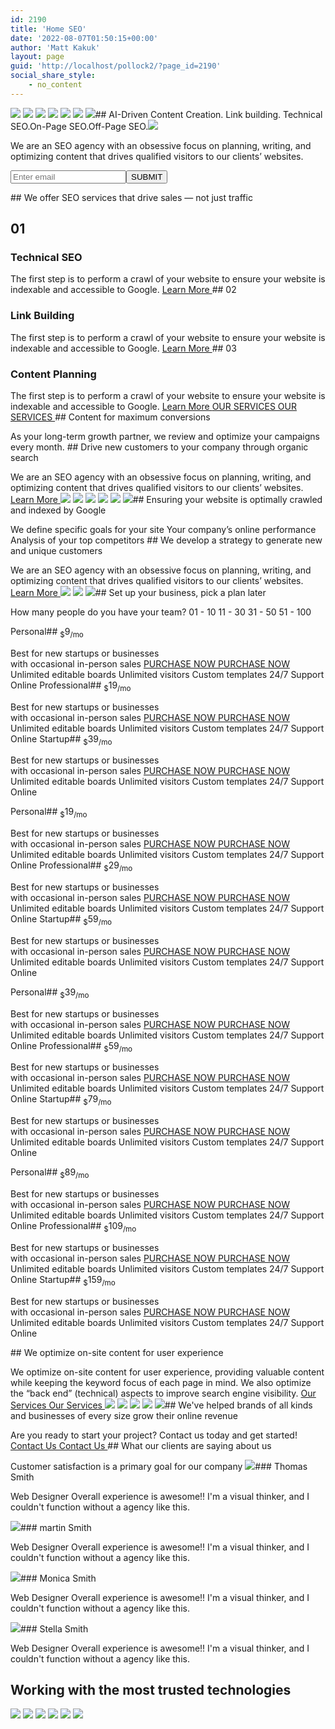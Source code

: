 ```yaml
---
id: 2190
title: 'Home SEO'
date: '2022-08-07T01:50:15+00:00'
author: 'Matt Kakuk'
layout: page
guid: 'http://localhost/pollock2/?page_id=2190'
social_share_style:
    - no_content
---
```


![](https://digitaltransformationmanagement.ai/wp-content/uploads/2022/08/seo-hero-img1.webp) ![](https://digitaltransformationmanagement.ai/wp-content/uploads/2022/08/seo-hero-img2.webp) ![](https://digitaltransformationmanagement.ai/wp-content/uploads/2022/08/seo-hero-img3.webp) ![](https://digitaltransformationmanagement.ai/wp-content/uploads/2022/08/dots1.svg) ![](https://digitaltransformationmanagement.ai/wp-content/uploads/2022/08/dots1.svg) ![](https://digitaltransformationmanagement.ai/wp-content/uploads/2022/08/dots2.svg) ![](https://digitaltransformationmanagement.ai/wp-content/uploads/2022/08/dots2.svg)##  AI-Driven Content Creation. Link building. Technical SEO.On-Page SEO.Off-Page SEO.![](https://digitaltransformationmanagement.ai/wp-content/uploads/2022/08/line.svg) 

 We are an SEO agency with an obsessive focus on planning, writing, and optimizing content that drives qualified visitors to our clients’ websites. <form data-id="554" data-name="Form 1" id="mc4wp-form-1" method="post"><input name="EMAIL" placeholder="Enter email" required="" type="email"></input><input type="submit" value="SUBMIT"></input><label style="display: none !important;">Leave this field empty if you're human: <input autocomplete="off" name="_mc4wp_honeypot" tabindex="-1" type="text" value=""></input></label><input name="_mc4wp_timestamp" type="hidden" value="1662360492"></input><input name="_mc4wp_form_id" type="hidden" value="554"></input><input name="_mc4wp_form_element_id" type="hidden" value="mc4wp-form-1"></input></form>## We offer SEO services that drive sales — not just traffic

## 01 

### Technical SEO

The first step is to perform a crawl of your website to ensure your website is indexable and accessible to Google. [ Learn More ](https://tplabs.co/pollock/services/)## 02 

### Link Building

The first step is to perform a crawl of your website to ensure your website is indexable and accessible to Google. [ Learn More ](https://tplabs.co/pollock/services/)## 03 

### Content Planning

The first step is to perform a crawl of your website to ensure your website is indexable and accessible to Google. [ Learn More ](https://tplabs.co/pollock/services/) [ OUR SERVICES OUR SERVICES ](https://tplabs.co/pollock/services/)## Content for maximum conversions

 As your long-term growth partner, we review and optimize your campaigns every month. ## Drive new customers to your company through organic search

 We are an SEO agency with an obsessive focus on planning, writing, and optimizing content that drives qualified visitors to our clients’ websites. [ Learn More ](https://tplabs.co/pollock/services/) ![](https://digitaltransformationmanagement.ai/wp-content/uploads/2022/08/seo-img-app1.jpg) ![](https://digitaltransformationmanagement.ai/wp-content/uploads/2022/08/half-circle-1.svg) ![](https://digitaltransformationmanagement.ai/wp-content/uploads/2022/08/dots3.svg) ![](https://digitaltransformationmanagement.ai/wp-content/uploads/2022/08/seo-img-app2.jpg) ![](https://digitaltransformationmanagement.ai/wp-content/uploads/2022/08/half-circle-2.svg) ![](https://digitaltransformationmanagement.ai/wp-content/uploads/2022/08/dots4.svg)## Ensuring your website is optimally crawled and indexed by Google

 We define specific goals for your site Your company’s online performance Analysis of your top competitors ## We develop a strategy to generate new and unique customers

 We are an SEO agency with an obsessive focus on planning, writing, and optimizing content that drives qualified visitors to our clients’ websites. [ Learn More ](https://tplabs.co/pollock/services/) ![](https://digitaltransformationmanagement.ai/wp-content/uploads/2022/08/seo-img-app3.jpg) ![](https://digitaltransformationmanagement.ai/wp-content/uploads/2022/08/half-circle-3.svg) ![](https://digitaltransformationmanagement.ai/wp-content/uploads/2022/08/dots5.svg)## Set up your business, pick a plan later

 How many people do you have your team? 01 - 10 11 - 30 31 - 50 51 - 100 <style>.elementor-2440 .elementor-element.elementor-element-f237c03 .master-price-box .heading-wrap{text-align:center;}.elementor-2440 .elementor-element.elementor-element-f237c03 .master-price-box .content-wrap{text-align:center;}.elementor-2440 .elementor-element.elementor-element-f237c03 .master-price-box .extra-text{color:#696871;}.elementor-2440 .elementor-element.elementor-element-f237c03 .master-price-box .master-button .bg-hover{background-color:var( --e-global-color-pollock_primary );}.elementor-2440 .elementor-element.elementor-element-f237c03 .master-price-box .plan{font-family:"Outfit", Sans-serif;}.elementor-repeater-item-10d0b9d.master-decor{visibility:visible;text-align:left;left:0px;top:0px;}.elementor-2440 .elementor-element.elementor-element-a8cc559 .master-price-box .heading-wrap{text-align:center;}.elementor-2440 .elementor-element.elementor-element-a8cc559 .master-price-box .content-wrap{text-align:center;}.elementor-2440 .elementor-element.elementor-element-a8cc559 .master-price-box .extra-text{color:#696871;}.elementor-2440 .elementor-element.elementor-element-a8cc559 .master-price-box .master-button .bg-hover{background-color:var( --e-global-color-pollock_primary );}.elementor-2440 .elementor-element.elementor-element-a8cc559 .master-price-box .plan{font-family:"Outfit", Sans-serif;}.elementor-2440 .elementor-element.elementor-element-d51d989 .master-price-box .heading-wrap{text-align:center;}.elementor-2440 .elementor-element.elementor-element-d51d989 .master-price-box .content-wrap{text-align:center;}.elementor-2440 .elementor-element.elementor-element-d51d989 .master-price-box .extra-text{color:#696871;}.elementor-2440 .elementor-element.elementor-element-d51d989 .master-price-box .master-button .bg-hover{background-color:var( --e-global-color-pollock_primary );}.elementor-2440 .elementor-element.elementor-element-d51d989 .master-price-box .plan{font-family:"Outfit", Sans-serif;}</style> <section data-element_type="section" data-id="3c39cb4"> Personal## <sub>$</sub>9<sub>/mo</sub>

Best for new startups or businesses  
 with occasional in-person sales [ PURCHASE NOW PURCHASE NOW ](https://tplabs.co/pollock/services/) Unlimited editable boards Unlimited visitors Custom templates 24/7 Support Online Professional## <sub>$</sub>19<sub>/mo</sub>

Best for new startups or businesses  
 with occasional in-person sales [ PURCHASE NOW PURCHASE NOW ](https://tplabs.co/pollock/services/) Unlimited editable boards Unlimited visitors Custom templates 24/7 Support Online Startup## <sub>$</sub>39<sub>/mo</sub>

Best for new startups or businesses  
 with occasional in-person sales [ PURCHASE NOW PURCHASE NOW ](https://tplabs.co/pollock/services/) Unlimited editable boards Unlimited visitors Custom templates 24/7 Support Online </section> <style>.elementor-2449 .elementor-element.elementor-element-722b13e .master-price-box .heading-wrap{text-align:center;}.elementor-2449 .elementor-element.elementor-element-722b13e .master-price-box .content-wrap{text-align:center;}.elementor-2449 .elementor-element.elementor-element-722b13e .master-price-box .extra-text{color:#696871;}.elementor-2449 .elementor-element.elementor-element-722b13e .master-price-box .master-button .bg-hover{background-color:var( --e-global-color-pollock_primary );}.elementor-2449 .elementor-element.elementor-element-722b13e .master-price-box .plan{font-family:"Outfit", Sans-serif;}.elementor-repeater-item-10d0b9d.master-decor{visibility:visible;text-align:left;left:0px;top:0px;}.elementor-2449 .elementor-element.elementor-element-7bdad3c .master-price-box .heading-wrap{text-align:center;}.elementor-2449 .elementor-element.elementor-element-7bdad3c .master-price-box .content-wrap{text-align:center;}.elementor-2449 .elementor-element.elementor-element-7bdad3c .master-price-box .extra-text{color:#696871;}.elementor-2449 .elementor-element.elementor-element-7bdad3c .master-price-box .master-button .bg-hover{background-color:var( --e-global-color-pollock_primary );}.elementor-2449 .elementor-element.elementor-element-7bdad3c .master-price-box .plan{font-family:"Outfit", Sans-serif;}.elementor-2449 .elementor-element.elementor-element-67be97e .master-price-box .heading-wrap{text-align:center;}.elementor-2449 .elementor-element.elementor-element-67be97e .master-price-box .content-wrap{text-align:center;}.elementor-2449 .elementor-element.elementor-element-67be97e .master-price-box .extra-text{color:#696871;}.elementor-2449 .elementor-element.elementor-element-67be97e .master-price-box .master-button .bg-hover{background-color:var( --e-global-color-pollock_primary );}.elementor-2449 .elementor-element.elementor-element-67be97e .master-price-box .plan{font-family:"Outfit", Sans-serif;}</style> <section data-element_type="section" data-id="88ad314"> Personal## <sub>$</sub>19<sub>/mo</sub>

Best for new startups or businesses  
 with occasional in-person sales [ PURCHASE NOW PURCHASE NOW ](https://tplabs.co/pollock/services/) Unlimited editable boards Unlimited visitors Custom templates 24/7 Support Online Professional## <sub>$</sub>29<sub>/mo</sub>

Best for new startups or businesses  
 with occasional in-person sales [ PURCHASE NOW PURCHASE NOW ](https://tplabs.co/pollock/services/) Unlimited editable boards Unlimited visitors Custom templates 24/7 Support Online Startup## <sub>$</sub>59<sub>/mo</sub>

Best for new startups or businesses  
 with occasional in-person sales [ PURCHASE NOW PURCHASE NOW ](https://tplabs.co/pollock/services/) Unlimited editable boards Unlimited visitors Custom templates 24/7 Support Online </section> <style>.elementor-2452 .elementor-element.elementor-element-456efa2 .master-price-box .heading-wrap{text-align:center;}.elementor-2452 .elementor-element.elementor-element-456efa2 .master-price-box .content-wrap{text-align:center;}.elementor-2452 .elementor-element.elementor-element-456efa2 .master-price-box .extra-text{color:#696871;}.elementor-2452 .elementor-element.elementor-element-456efa2 .master-price-box .master-button .bg-hover{background-color:var( --e-global-color-pollock_primary );}.elementor-2452 .elementor-element.elementor-element-456efa2 .master-price-box .plan{font-family:"Outfit", Sans-serif;}.elementor-repeater-item-10d0b9d.master-decor{visibility:visible;text-align:left;left:0px;top:0px;}.elementor-2452 .elementor-element.elementor-element-db54921 .master-price-box .heading-wrap{text-align:center;}.elementor-2452 .elementor-element.elementor-element-db54921 .master-price-box .content-wrap{text-align:center;}.elementor-2452 .elementor-element.elementor-element-db54921 .master-price-box .extra-text{color:#696871;}.elementor-2452 .elementor-element.elementor-element-db54921 .master-price-box .master-button .bg-hover{background-color:var( --e-global-color-pollock_primary );}.elementor-2452 .elementor-element.elementor-element-db54921 .master-price-box .plan{font-family:"Outfit", Sans-serif;}.elementor-2452 .elementor-element.elementor-element-4cd9743 .master-price-box .heading-wrap{text-align:center;}.elementor-2452 .elementor-element.elementor-element-4cd9743 .master-price-box .content-wrap{text-align:center;}.elementor-2452 .elementor-element.elementor-element-4cd9743 .master-price-box .extra-text{color:#696871;}.elementor-2452 .elementor-element.elementor-element-4cd9743 .master-price-box .master-button .bg-hover{background-color:var( --e-global-color-pollock_primary );}.elementor-2452 .elementor-element.elementor-element-4cd9743 .master-price-box .plan{font-family:"Outfit", Sans-serif;}</style> <section data-element_type="section" data-id="b64ab0f"> Personal## <sub>$</sub>39<sub>/mo</sub>

Best for new startups or businesses  
 with occasional in-person sales [ PURCHASE NOW PURCHASE NOW ](https://tplabs.co/pollock/services/) Unlimited editable boards Unlimited visitors Custom templates 24/7 Support Online Professional## <sub>$</sub>59<sub>/mo</sub>

Best for new startups or businesses  
 with occasional in-person sales [ PURCHASE NOW PURCHASE NOW ](https://tplabs.co/pollock/services/) Unlimited editable boards Unlimited visitors Custom templates 24/7 Support Online Startup## <sub>$</sub>79<sub>/mo</sub>

Best for new startups or businesses  
 with occasional in-person sales [ PURCHASE NOW PURCHASE NOW ](https://tplabs.co/pollock/services/) Unlimited editable boards Unlimited visitors Custom templates 24/7 Support Online </section> <style>.elementor-2455 .elementor-element.elementor-element-92cb150 .master-price-box .heading-wrap{text-align:center;}.elementor-2455 .elementor-element.elementor-element-92cb150 .master-price-box .content-wrap{text-align:center;}.elementor-2455 .elementor-element.elementor-element-92cb150 .master-price-box .extra-text{color:#696871;}.elementor-2455 .elementor-element.elementor-element-92cb150 .master-price-box .master-button .bg-hover{background-color:var( --e-global-color-pollock_primary );}.elementor-2455 .elementor-element.elementor-element-92cb150 .master-price-box .plan{font-family:"Outfit", Sans-serif;}.elementor-repeater-item-10d0b9d.master-decor{visibility:visible;text-align:left;left:0px;top:0px;}.elementor-2455 .elementor-element.elementor-element-4783467 .master-price-box .heading-wrap{text-align:center;}.elementor-2455 .elementor-element.elementor-element-4783467 .master-price-box .content-wrap{text-align:center;}.elementor-2455 .elementor-element.elementor-element-4783467 .master-price-box .extra-text{color:#696871;}.elementor-2455 .elementor-element.elementor-element-4783467 .master-price-box .master-button .bg-hover{background-color:var( --e-global-color-pollock_primary );}.elementor-2455 .elementor-element.elementor-element-4783467 .master-price-box .plan{font-family:"Outfit", Sans-serif;}.elementor-2455 .elementor-element.elementor-element-c3158a0 .master-price-box .heading-wrap{text-align:center;}.elementor-2455 .elementor-element.elementor-element-c3158a0 .master-price-box .content-wrap{text-align:center;}.elementor-2455 .elementor-element.elementor-element-c3158a0 .master-price-box .extra-text{color:#696871;}.elementor-2455 .elementor-element.elementor-element-c3158a0 .master-price-box .master-button .bg-hover{background-color:var( --e-global-color-pollock_primary );}.elementor-2455 .elementor-element.elementor-element-c3158a0 .master-price-box .plan{font-family:"Outfit", Sans-serif;}</style> <section data-element_type="section" data-id="e0a12b8"> Personal## <sub>$</sub>89<sub>/mo</sub>

Best for new startups or businesses  
 with occasional in-person sales [ PURCHASE NOW PURCHASE NOW ](https://tplabs.co/pollock/services/) Unlimited editable boards Unlimited visitors Custom templates 24/7 Support Online Professional## <sub>$</sub>109<sub>/mo</sub>

Best for new startups or businesses  
 with occasional in-person sales [ PURCHASE NOW PURCHASE NOW ](https://tplabs.co/pollock/services/) Unlimited editable boards Unlimited visitors Custom templates 24/7 Support Online Startup## <sub>$</sub>159<sub>/mo</sub>

Best for new startups or businesses  
 with occasional in-person sales [ PURCHASE NOW PURCHASE NOW ](https://tplabs.co/pollock/services/) Unlimited editable boards Unlimited visitors Custom templates 24/7 Support Online </section>## We optimize on-site content for user experience

 We optimize on-site content for user experience, providing valuable content while keeping the keyword focus of each page in mind. We also optimize the “back end” (technical) aspects to improve search engine visibility. [ Our Services Our Services ](https://tplabs.co/pollock/services/) ![](https://digitaltransformationmanagement.ai/wp-content/uploads/2022/08/seo-img-1.webp) ![](https://digitaltransformationmanagement.ai/wp-content/uploads/2022/08/seo-img-2.webp) ![](https://digitaltransformationmanagement.ai/wp-content/uploads/2022/08/dots3.svg) ![](https://digitaltransformationmanagement.ai/wp-content/uploads/2022/08/seo-img-3.webp) ![](https://digitaltransformationmanagement.ai/wp-content/uploads/2022/08/dots5.svg)## We've helped brands of all kinds and businesses of every size grow their online revenue

 Are you ready to start your project? Contact us today and get started! [ Contact Us Contact Us ](https://tplabs.co/pollock/services/)## What our clients are saying about us

 Customer satisfaction is a primary goal for our company ![](https://digitaltransformationmanagement.ai/wp-content/uploads/2022/08/avatar8.webp)### Thomas Smith

Web Designer Overall experience is awesome!! I'm a visual thinker, and I couldn't function without a agency like this.

 ![](https://digitaltransformationmanagement.ai/wp-content/uploads/2022/08/avatar10.webp)### martin Smith

Web Designer Overall experience is awesome!! I'm a visual thinker, and I couldn't function without a agency like this.

 ![](https://digitaltransformationmanagement.ai/wp-content/uploads/2022/08/avatar9.webp)### Monica Smith

Web Designer Overall experience is awesome!! I'm a visual thinker, and I couldn't function without a agency like this.

 ![](https://digitaltransformationmanagement.ai/wp-content/uploads/2022/08/avatar8.webp)### Stella Smith

Web Designer Overall experience is awesome!! I'm a visual thinker, and I couldn't function without a agency like this.

## Working with the most trusted technologies

 ![](https://digitaltransformationmanagement.ai/wp-content/uploads/2022/09/google.svg) ![](https://digitaltransformationmanagement.ai/wp-content/uploads/2022/09/js.svg) ![](https://digitaltransformationmanagement.ai/wp-content/uploads/2022/09/aws.svg) ![](https://digitaltransformationmanagement.ai/wp-content/uploads/2022/09/stripe.svg) ![](https://digitaltransformationmanagement.ai/wp-content/uploads/2022/09/cisco.svg) ![](https://digitaltransformationmanagement.ai/wp-content/uploads/2022/09/ts.svg)